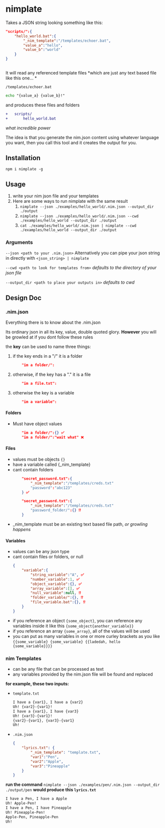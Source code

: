 # nimplate
Takes a JSON string looking something like this:
```json
"scripts/":{
    "hello_world.bat":{
        "_nim_template":"/templates/echoer.bat",
        "value_a":"hello",
        "value_b":"world"
    }
}
    
```

It will read any referenced template files *which are just any text based file like this one... *

`/templates/echoer.bat`
```bat
echo "{value_a} {value_b}!"
```

and produces these files and folders
```diff
+   scripts/
+       hello_world.bat
```
*what incredible power*

The idea is that you generate the nim.json content using whatever language you want, then you call this tool and it creates the output for you.

## Installation
`npm i nimplate -g`

## Usage
1. write your nim json file and your templates
2. Here are some ways to run nimplate with the same result
    1. `nimplate --json ./examples/hello_world/.nim.json --output_dir ./output`
    2. `nimplate --json ./examples/hello_world/.nim.json --cwd ./examples/hello_world --output_dir ./output`
    3. `cat ./examples/hello_world/.nim.json | nimplate --cwd ./examples/hello_world --output_dir ./output`


### Arguments
`--json <path to your .nim.json>` Alternatively you can pipe your json string in directly with `<json_string> | nimplate`

`--cwd <path to look for templates from>` *defaults to the directory of your json file*

`--output_dir <path to place your outputs in>` *defaults to cwd* 


## Design Doc
### .nim.json
Everything there is to know about the .nim.json

Its ordinary json in all its key, value, double quoted glory. **However** you will be growled at if you dont follow these rules

the **key** can be used to name three things:
1. if the key ends in a "/" it is a folder
    ```json
        "im a folder/":
    ```
2. otherwise, if the key has a "." it is a file
    ```json
        "im a file.txt":
    ```
3. otherwise the key is a variable
    ```json
        "im a variable":
    ```
#### Folders
- Must have object values
    ```json
        "im a folder/":{} ✅
        "im a folder/":"wait what" ❌
    ```

#### Files
- values must be objects `{}`
- have a variable called {_nim_template}
- cant contain folders
    ```json
        "secret_password.txt":{
            "_nim_template":"/templates/creds.txt"
            "password":"abc123"
        } ✅

        "secret_password.txt":{
            "_nim_template":"/templates/creds.txt"
            "password_folder/":{} ⁉️
        }
    ```
- _nim_template must be an existing text based file path, *or growling happens*

#### Variables
- values can be any json type
- cant contain files or folders, or null
    ```json
    {
        "variable":{
            "string_variable":"A", ✅
            "number_variable":1, ✅
            "object_variable":{}, ✅
            "array_variable":[], ✅
            "null_variable":null, ⁉️
            "folder_variable/":{}, ⁉️
            "file_variable.bat":{}, ⁉️
        }
    }
    ```
- if you reference an object `{some_object}`, you can reference any variables inside it like this `{some_object{another_variable}}`
- if you reference an array `{some_array}`, all of the values will be used
- you can put as many variables in one or more curley brackets as you like `{{some_variable} {some_variable} {{ladedah, hello {some_variable}}}}`

### nim Templates
- can be any file that can be processed as text
- any variables provided by the nim.json file will be found and replaced


**for example, these two inputs:**
- `template.txt`
    ```txt
    I have a {var1}, I have a {var2}
    Uh! {var2}-{var1}!
    I have a {var1}, I have {var3}
    Uh! {var3}-{var1}!
    {var2}-{var1}, {var3}-{var1}
    Uh!
    ```
- `.nim.json`
    ```json
    {
        "lyrics.txt": {
            "_nim_template": "template.txt",
            "var1":"Pen",
            "var2":"Apple",
            "var3":"Pineapple"
        }
    }
    ```
**run the command**
`nimplate --json ./examples/pen/.nim.json --output_dir ./output/pen`
**would produce this `lyrics.txt`**
```txt
I have a Pen, I have a Apple
Uh! Apple-Pen!
I have a Pen, I have Pineapple
Uh! Pineapple-Pen!
Apple-Pen, Pineapple-Pen
Uh!
```

